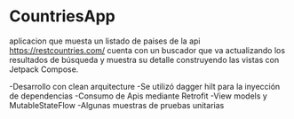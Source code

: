# CountriesApp
aplicacion que muesta un listado de paises de la api https://restcountries.com/
cuenta con un buscador que va actualizando los resultados de búsqueda
y muestra su detalle construyendo las vistas con Jetpack Compose.

-Desarrollo con clean arquitecture
-Se utilizó dagger hilt para la inyección de dependencias 
-Consumo de Apis mediante Retrofit
-View models y MutableStateFlow
-Algunas muestras de pruebas unitarias
